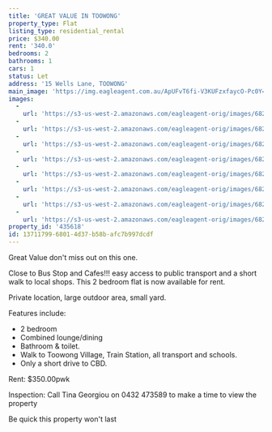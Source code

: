 ```yaml
---
title: 'GREAT VALUE IN TOOWONG'
property_type: Flat
listing_type: residential_rental
price: $340.00
rent: '340.0'
bedrooms: 2
bathrooms: 1
cars: 1
status: Let
address: '15 Wells Lane, TOOWONG'
main_image: 'https://img.eagleagent.com.au/ApUFvT6fi-V3KUFzxfaycO-Pc0Y=/1280x854/smart/https://s3-us-west-2.amazonaws.com/eagleagent-orig/images/6826154/415049431-image-M.jpg'
images:
  -
    url: 'https://s3-us-west-2.amazonaws.com/eagleagent-orig/images/6826161/415049431-image-G.jpg'
  -
    url: 'https://s3-us-west-2.amazonaws.com/eagleagent-orig/images/6826160/415049431-image-F.jpg'
  -
    url: 'https://s3-us-west-2.amazonaws.com/eagleagent-orig/images/6826159/415049431-image-E.jpg'
  -
    url: 'https://s3-us-west-2.amazonaws.com/eagleagent-orig/images/6826158/415049431-image-D.jpg'
  -
    url: 'https://s3-us-west-2.amazonaws.com/eagleagent-orig/images/6826157/415049431-image-C.jpg'
  -
    url: 'https://s3-us-west-2.amazonaws.com/eagleagent-orig/images/6826156/415049431-image-B.jpg'
  -
    url: 'https://s3-us-west-2.amazonaws.com/eagleagent-orig/images/6826155/415049431-image-A.jpg'
  -
    url: 'https://s3-us-west-2.amazonaws.com/eagleagent-orig/images/6826154/415049431-image-M.jpg'
property_id: '435618'
id: 13711799-6801-4d37-b58b-afc7b997dcdf
---
```

Great Value don't miss out on this one.

Close to Bus Stop and Cafes!!!  easy access to public transport and a short walk to local shops. This 2 bedroom flat is now available for rent.

Private location, large outdoor area, small yard.

Features include:
- 2 bedroom
- Combined lounge/dining
- Bathroom & toilet.
- Walk to Toowong Village, Train Station, all transport and schools.
- Only a short drive to CBD.

Rent: $350.00pwk

Inspection: Call Tina Georgiou on 0432 473589 to make a time to view the property

Be quick this property won't last